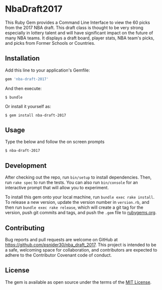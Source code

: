 # NbaDraft2017

This Ruby Gem provides a Command Line Interface to view the 60 picks from the 2017 NBA draft. This draft class is thought to be very strong especially in lottery talent and will have significant impact on the future of many NBA teams. It displays a draft board, player stats, NBA team's picks, and picks from Former Schools or Countries.

## Installation

Add this line to your application's Gemfile:

```ruby
gem 'nba-draft-2017'
```

And then execute:

    $ bundle

Or install it yourself as:

    $ gem install nba-draft-2017

## Usage

Type the below and follow the on screen prompts

    $ nba-draft-2017

## Development

After checking out the repo, run `bin/setup` to install dependencies. Then, run `rake spec` to run the tests. You can also run `bin/console` for an interactive prompt that will allow you to experiment.

To install this gem onto your local machine, run `bundle exec rake install`. To release a new version, update the version number in `version.rb`, and then run `bundle exec rake release`, which will create a git tag for the version, push git commits and tags, and push the `.gem` file to [rubygems.org](https://rubygems.org).

## Contributing

Bug reports and pull requests are welcome on GitHub at https://github.com/psnider30/nba_draft_2017. This project is intended to be a safe, welcoming space for collaboration, and contributors are expected to adhere to the Contributor Covenant code of conduct.

## License

The gem is available as open source under the terms of the [MIT License](http://opensource.org/licenses/MIT).
